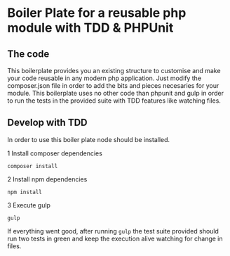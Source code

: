 # Boiler Plate for a reusable php module with TDD & PHPUnit

## The code

This boilerplate provides you an existing structure to customise and make your code reusable in any modern php application. Just modify the composer.json file
in order to add the bits and pieces necesaries for your module.
This boilerplate uses no other code than phpunit and gulp in order to run the tests in the provided suite with TDD features like watching files.


## Develop with TDD
In order to use this boiler plate node should be installed.

1 Install composer dependencies
```
composer install
```
2 Install npm dependencies
```
npm install
```
3 Execute gulp
```
gulp
```

If everything went good, after running ```gulp``` the test suite provided should run two tests in green and keep the
execution alive watching for change in files.